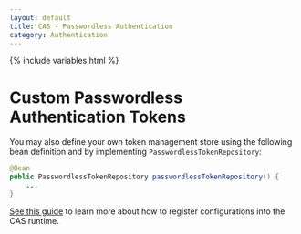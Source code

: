 ```yaml
---
layout: default
title: CAS - Passwordless Authentication
category: Authentication
---
```

{% include variables.html %}

# Custom Passwordless Authentication Tokens

You may also define your own token management store using the following 
bean definition and by implementing `PasswordlessTokenRepository`:

```java 
@Bean
public PasswordlessTokenRepository passwordlessTokenRepository() {
    ...
}
```

[See this guide](../configuration/Configuration-Management-Extensions.html) to learn 
more about how to register configurations into the CAS runtime.
